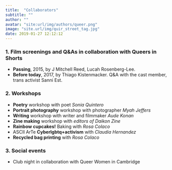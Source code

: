 ```yaml
---
title:  "Collaborators"
subtitle: ""
author: ""
avatar: "site:url/img/authors/queer.png"
image: "site.url/img/quir_street_tag.jpg"
date: 2019-01-27 12:12:12
---
```


### 1. Film screenings and Q&As in collaboration with Queers in Shorts
* **Passing**, 2015, by J Mitchell Reed, Lucah Rosenberg-Lee.
* **Before today**, 2017, by Thiago Kistenmacker.
Q&A with the cast member, trans activist Sanni Est.

### 2. Workshops
* **Poetry** workshop with poet *Sonia Quintero*
* **Portrait photography** workshop with photographer *Myah Jeffers*
* **Writing** workshop with writer and filmmaker *Aude Konan*
* **Zine making** workshop with *editors of Daikon Zine*
* **Rainbow cupcakes!**  Baking  with *Rosa Colaco*
* ASCII ArTe **Cyberlgbtq+activism** with *Claudia Hernandez*
* **Recycled bag printing** with *Rosa Colaco*

### 3. Social events
* Club night in collaboration with Queer Women in Cambridge
